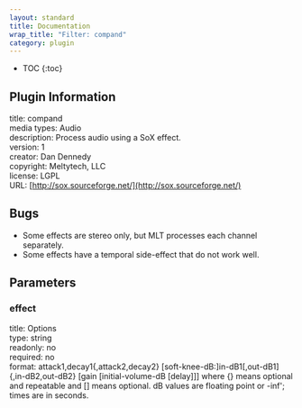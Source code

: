 ```yaml
---
layout: standard
title: Documentation
wrap_title: "Filter: compand"
category: plugin
---
```

* TOC
{:toc}

## Plugin Information

title: compand  
media types:
Audio  
description: Process audio using a SoX effect.  
version: 1  
creator: Dan Dennedy  
copyright: Meltytech, LLC  
license: LGPL  
URL: [http://sox.sourceforge.net/](http://sox.sourceforge.net/)  

## Bugs

* Some effects are stereo only, but MLT processes each channel separately.
* Some effects have a temporal side-effect that do not work well.


## Parameters

### effect

title: Options    
type: string  
readonly: no  
required: no  
format: attack1,decay1{,attack2,decay2} [soft-knee-dB:]in-dB1[,out-dB1]{,in-dB2,out-dB2} [gain [initial-volume-dB [delay]]]
	where {} means optional and repeatable and [] means optional.
	dB values are floating point or -inf'; times are in seconds.
  

